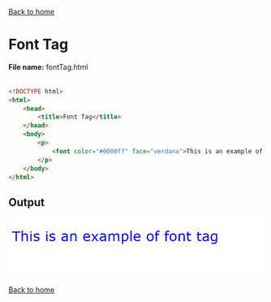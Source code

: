 [Back to home](README.md)
# Font Tag

**File name:** fontTag.html
```html

<!DOCTYPE html>
<html>
    <head>
        <title>Font Tag</title>
    </head>
    <body>
        <p>
            <font color="#0000ff" face="verdana">This is an example of font tag</font>
        </p>
    </body>
</html>

```


## Output
![](images/fontTag.png)

[Back to home](README.md)
